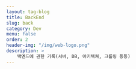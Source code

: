 ```yaml
---
layout: tag-blog
title: BackEnd
slug: back
category: Dev
menu: false
order: 2
header-img: "/img/web-logo.png"
description: >
	백엔드에 관한 기록(서버, DB, 아키텍쳐, 크롤링 등등)
---
```

